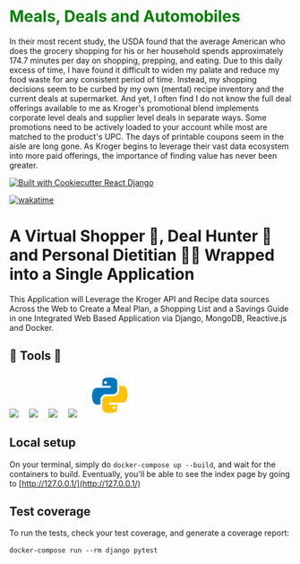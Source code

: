 <h1 style='color: green'>
    <b>Meals, Deals and Automobiles</b>
</h1>
<p>
    In their most recent study, the USDA found that the average American who does the grocery shopping for his or her household spends approximately 174.7 minutes per day on shopping, prepping, and eating. Due to this daily excess of time, I have found it difficult to widen my palate and reduce my food waste for any consistent period of time. Instead, my shopping decisions seem to be curbed by my own (mental) recipe inventory and the current deals at supermarket. And yet, I often find I do not know the full deal offerings available to me as Kroger's promotional blend implements corporate level deals and supplier level deals in separate ways. Some promotions need to be actively loaded to your account while most are matched to the product's UPC. The days of printable coupons seem in the aisle are long gone. As Kroger begins to leverage their vast data ecosystem into more paid offerings, the importance of finding value has never been greater.
</p>

[![Built with Cookiecutter React Django](https://img.shields.io/badge/built%20with-Cookiecutter%20React%20Django-blue)](https://img.shields.io/badge/built%20with-Cookiecutter%20React%20Django-blue)

[![wakatime](https://wakatime.com/badge/github/kyle-rgb/Grocery-Clerk.svg)](https://wakatime.com/badge/github/kyle-rgb/Grocery-Clerk)

# A Virtual Shopper 🛒, Deal Hunter 💸 and Personal Dietitian 👨‍🔬 Wrapped into a Single Application
This Application will Leverage the Kroger API and Recipe data sources Across the Web to Create a Meal Plan, a Shopping List and a Savings Guide in one Integrated Web Based Application via Django, MongoDB, Reactive.js and Docker.

## 🧰 Tools 🧰
<div>
    <img src="https://img.icons8.com/fluency/96/000000/docker.png" style='margin-right: 15px'/>
    <img src="https://img.icons8.com/color/96/000000/django.png"  style='margin-right: 15px'/>
    <img src="https://img.icons8.com/officel/80/000000/react.png"  style='margin-right: 15px'/>
    <img src="https://img.icons8.com/color/96/000000/mongodb.png"  style='margin-right: 15px'/>
    <img src="./frontend/src/static/icons8-python.gif" style="width:80px;height:80px;">


</div>

## Local setup
On your terminal, simply do `docker-compose up --build`, and wait for the containers to build. Eventually, you'll be able to see the index page by going to [http://127.0.0.1/](http://127.0.0.1/)

## Test coverage
To run the tests, check your test coverage, and generate a coverage report:

```
docker-compose run --rm django pytest
```

